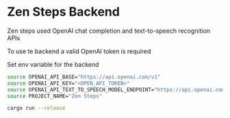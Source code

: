 # Zen Steps Backend

Zen steps used OpenAI chat completion and text-to-speech recognition APIs

To use te backend a valid OpenAI token is required

Set env variable for the backend

```bash
source OPENAI_API_BASE="https://api.openai.com/v1"
source OPENAI_API_KEY="<OPEN_API_TOKEN>"
source OPENAI_API_TEXT_TO_SPEECH_MODEL_ENDPOINT="https://api.openai.com/v1/audio/speech"
source PROJECT_NAME="Zen Steps"
```

```bash
cargo run --release
```
